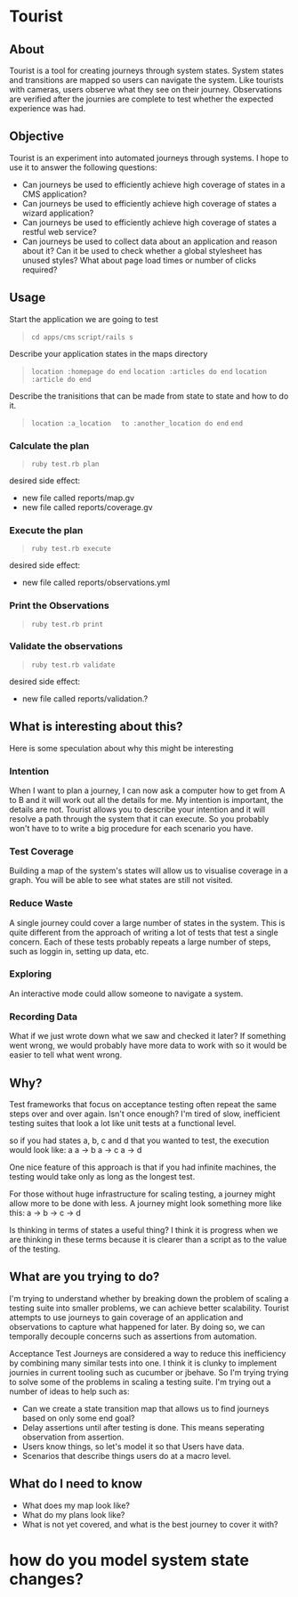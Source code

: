 # Tourist

## About

Tourist is a tool for creating journeys through system states. System states and transitions are mapped so users can navigate the system. Like tourists with cameras, users observe what they see on their journey. Observations are verified after the journies are complete to test whether the expected experience was had.

## Objective

Tourist is an experiment into automated journeys through systems. I hope to use it to answer the following questions:

* Can journeys be used to efficiently achieve high coverage of states in a CMS application?
* Can journeys be used to efficiently achieve high coverage of states a wizard application?
* Can journeys be used to efficiently achieve high coverage of states a restful web service?
* Can journeys be used to collect data about an application and reason about it? Can it be used to check whether a global stylesheet has unused styles? What about page load times or number of clicks required?

## Usage
Start the application we are going to test

>  `cd apps/cms`
>  `script/rails s`

Describe your application states in the maps directory

>  `location :homepage do end`
>  `location :articles do end`
>  `location :article do end`

Describe the tranisitions that can be made from state to state and how to do it.

>  `location :a_location`
>  `  to :another_location do end`
>  `end`

### Calculate the plan
>  `ruby test.rb plan`

desired side effect: 
* new file called reports/map.gv
* new file called reports/coverage.gv

### Execute the plan
>  `ruby test.rb execute`

desired side effect:
* new file called reports/observations.yml

### Print the Observations
>  `ruby test.rb print`

### Validate the observations
>  `ruby test.rb validate`

desired side effect:
* new file called reports/validation.?

## What is interesting about this?
Here is some speculation about why this might be interesting

### Intention
When I want to plan a journey, I can now ask a computer how to get from A to B and it will work out all the details for me. My intention is important, the details are not. Tourist allows you to describe your intention and it will resolve a path through the system that it can execute. So you probably won't have to to write a big procedure for each scenario you have.

### Test Coverage
Building a map of the system's states will allow us to visualise coverage in a graph. You will be able to see what states are still not visited.

### Reduce Waste
A single journey could cover a large number of states in the system. This is quite different from the approach of writing a lot of tests that test a single concern. Each of these tests probably repeats a large number of steps, such as loggin in, setting up data, etc.

### Exploring
An interactive mode could allow someone to navigate a system.

### Recording Data
What if we just wrote down what we saw and checked it later? If something went wrong, we would probably have more data to work with so it would be easier to tell what went wrong. 

## Why?

Test frameworks that focus on acceptance testing often repeat the same steps over and over again. Isn't once enough? I'm tired of slow, inefficient testing suites that look a lot like unit tests at a functional level.

so if you had states a, b, c and d that you wanted to test, the execution would look like:
a
a -> b
a -> c
a -> d

One nice feature of this approach is that if you had infinite machines, the testing would take only as long as the longest test.

For those without huge infrastructure for scaling testing, a journey might allow more to be done with less. A journey might look something more like this:
a -> b -> c -> d

Is thinking in terms of states a useful thing? I think it is progress when we are thinking in these terms because it is clearer than a script as to the value of the testing.

## What are you trying to do?

I'm trying to understand whether by breaking down the problem of scaling a testing suite into smaller problems, we can achieve better scalability. Tourist attempts to use journeys to gain coverage of an application and observations to capture what happened for later. By doing so, we can temporally decouple concerns such as assertions from automation.

Acceptance Test Journeys are considered a way to reduce this inefficiency by combining many similar tests into one. I think it is clunky to implement journies in current tooling such as cucumber or jbehave. So I'm trying trying to solve some of the problems in scaling a testing suite. I'm trying out a number of ideas to help such as:

* Can we create a state transition map that allows us to find journeys based on only some end goal?
* Delay assertions until after testing is done. This means seperating observation from assertion.
* Users know things, so let's model it so that Users have data.
* Scenarios that describe things users do at a macro level.

## What do I need to know
* What does my map look like?
* What do my plans look like?
* What is not yet covered, and what is the best journey to cover it with?

# how do you model system state changes?

